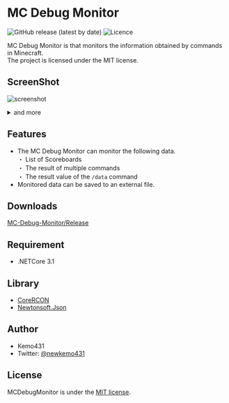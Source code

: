 # MC Debug Monitor  
![GitHub release (latest by date)](https://img.shields.io/github/v/release/kemo14331/MC-Debug-Monitor)  ![Licence](https://img.shields.io/github/license/kemo14331/MC-Debug-Monitor) 

MC Debug Monitor is that monitors the information obtained by commands in Minecraft.  
The project is licensed under the MIT license.
 
## ScreenShot
 ![screenshot](https://imgur.com/qfobB5V.jpg,"screenshot")
 <details>
 <summary>and more</summary>  
   
 <img src="https://imgur.com/ohXJDIy.jpg" alt="screenshot2" />
 <img src="https://imgur.com/tK3qAD1.jpg" alt="screenshot3" />
 </details>
 
## Features
* The MC Debug Monitor can monitor the following data.  
 ・ List of Scoreboards  
 ・ The result of multiple commands  
 ・ The result value of the `/data` command  
* Monitored data can be saved to an external file.

## Downloads
 [MC-Debug-Monitor/Release](https://github.com/kemo14331/MC-Debug-Monitor/releases/latest)
 
## Requirement
 
 * .NETCore 3.1
 
## Library
 * [CoreRCON](https://github.com/ScottKaye/CoreRCON)
 * [Newtonsoft.Json](https://www.newtonsoft.com/json)
 
## Author

* Kemo431  
* Twitter: [@newkemo431](https://twitter.com/newkemo431)
 
## License
MCDebugMonitor is under the [MIT license](https://en.wikipedia.org/wiki/MIT_License).
